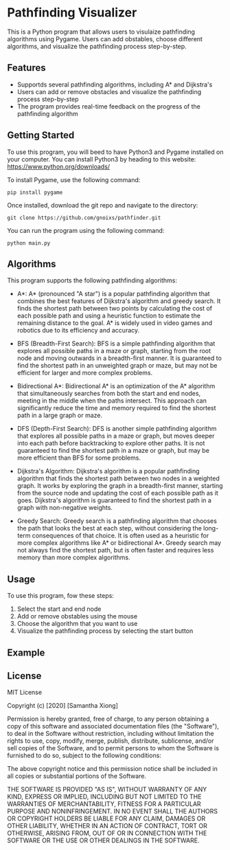 # Pathfinding Visualizer
This is a Python program that allows users to visulaize pathfinding algorithms using Pygame. Users can add obstables, choose different algorithms, and visualize the pathfinding process step-by-step.

## Features
* Supportds several pathfinding algorithms, including A* and Dijkstra's
* Users can add or remove obstacles and visualize the pathfinding process step-by-step
* The program provides real-time feedback on the progress of the pathfinding algorithm


## Getting Started
To use this program, you will beed to have Python3 and Pygame installed on your computer. You can install Python3 by heading to this website: https://www.python.org/downloads/

To install Pygame, use the following command:
```
pip install pygame
```

Once installed, download the git repo and navigate to the directory:
```
git clone https://github.com/gnoixs/pathfinder.git
```

You can run the program using the following command:
```
python main.py
```

## Algorithms
This program supports the following pathfinding algorithms:

* A*: A* (pronounced "A star") is a popular pathfinding algorithm that combines the best features of Dijkstra's algorithm and greedy search. It finds the shortest path between two points by calculating the cost of each possible path and using a heuristic function to estimate the remaining distance to the goal. A* is widely used in video games and robotics due to its efficiency and accuracy.

* BFS (Breadth-First Search): BFS is a simple pathfinding algorithm that explores all possible paths in a maze or graph, starting from the root node and moving outwards in a breadth-first manner. It is guaranteed to find the shortest path in an unweighted graph or maze, but may not be efficient for larger and more complex problems.

* Bidirectional A*: Bidirectional A* is an optimization of the A* algorithm that simultaneously searches from both the start and end nodes, meeting in the middle when the paths intersect. This approach can significantly reduce the time and memory required to find the shortest path in a large graph or maze.

* DFS (Depth-First Search): DFS is another simple pathfinding algorithm that explores all possible paths in a maze or graph, but moves deeper into each path before backtracking to explore other paths. It is not guaranteed to find the shortest path in a maze or graph, but may be more efficient than BFS for some problems.

* Dijkstra's Algorithm: Dijkstra's algorithm is a popular pathfinding algorithm that finds the shortest path between two nodes in a weighted graph. It works by exploring the graph in a breadth-first manner, starting from the source node and updating the cost of each possible path as it goes. Dijkstra's algorithm is guaranteed to find the shortest path in a graph with non-negative weights.

* Greedy Search: Greedy search is a pathfinding algorithm that chooses the path that looks the best at each step, without considering the long-term consequences of that choice. It is often used as a heuristic for more complex algorithms like A* or bidirectional A*. Greedy search may not always find the shortest path, but is often faster and requires less memory than more complex algorithms.

## Usage
To use this program, fow these steps:

1. Select the start and end node
2. Add or remove obstables using the mouse
3. Choose the algorithm that you want to use
4. Visualize the pathfinding process by selecting the start button

## Example

## License
MIT License

Copyright (c) [2020] [Samantha Xiong]

Permission is hereby granted, free of charge, to any person obtaining a copy
of this software and associated documentation files (the "Software"), to deal
in the Software without restriction, including without limitation the rights
to use, copy, modify, merge, publish, distribute, sublicense, and/or sell
copies of the Software, and to permit persons to whom the Software is
furnished to do so, subject to the following conditions:

The above copyright notice and this permission notice shall be included in
all copies or substantial portions of the Software.

THE SOFTWARE IS PROVIDED "AS IS", WITHOUT WARRANTY OF ANY KIND, EXPRESS OR
IMPLIED, INCLUDING BUT NOT LIMITED TO THE WARRANTIES OF MERCHANTABILITY,
FITNESS FOR A PARTICULAR PURPOSE AND NONINFRINGEMENT. IN NO EVENT SHALL THE
AUTHORS OR COPYRIGHT HOLDERS BE LIABLE FOR ANY CLAIM, DAMAGES OR OTHER
LIABILITY, WHETHER IN AN ACTION OF CONTRACT, TORT OR OTHERWISE, ARISING FROM,
OUT OF OR IN CONNECTION WITH THE SOFTWARE OR THE USE OR OTHER DEALINGS IN
THE SOFTWARE.
